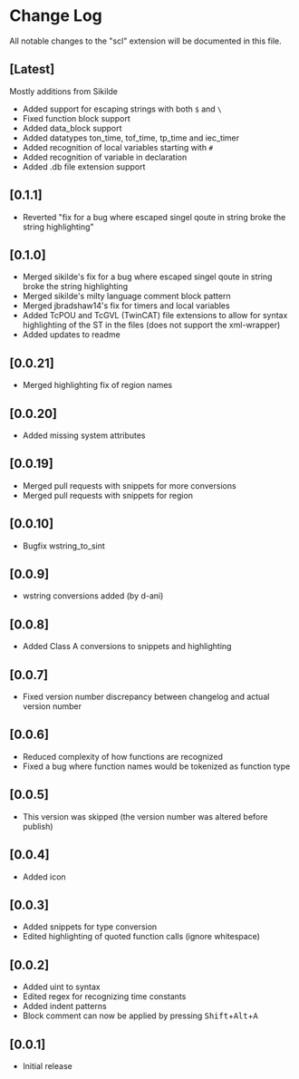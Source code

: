 # Change Log
All notable changes to the "scl" extension will be documented in this file.

## [Latest]
Mostly additions from Sikilde
- Added support for escaping strings with both `$` and `\`
- Fixed function block support
- Added data_block support
- Added datatypes ton_time, tof_time, tp_time and iec_timer
- Added recognition of local variables starting with `#`
- Added recognition of variable in declaration 
- Added .db file extension support

## [0.1.1]
- Reverted "fix for a bug where escaped singel qoute in string broke the string highlighting"

## [0.1.0]
- Merged sikilde's fix for a bug where escaped singel qoute in string broke the string highlighting
- Merged sikilde's milty language comment block pattern
- Merged jbradshaw14's fix for timers and local variables
- Added TcPOU and TcGVL (TwinCAT) file extensions to allow for syntax highlighting of the ST in the files (does not support the xml-wrapper)
- Added updates to readme

## [0.0.21]
- Merged highlighting fix of region names

## [0.0.20]
- Added missing system attributes

## [0.0.19]
- Merged pull requests with snippets for more conversions
- Merged pull requests with snippets for region

## [0.0.10]
- Bugfix wstring_to_sint

## [0.0.9]
- wstring conversions added (by d-ani)

## [0.0.8]
- Added Class A conversions to snippets and highlighting

## [0.0.7]
- Fixed version number discrepancy between changelog and actual version number

## [0.0.6]
- Reduced complexity of how functions are recognized
- Fixed a bug where function names would be tokenized as function type

## [0.0.5]
- This version was skipped (the version number was altered before publish)

## [0.0.4]
- Added icon

## [0.0.3]
- Added snippets for type conversion
- Edited highlighting of quoted function calls (ignore whitespace)

## [0.0.2]
- Added uint to syntax
- Edited regex for recognizing time constants
- Added indent patterns
- Block comment can now be applied by pressing <kbd>Shift</kbd>+<kbd>Alt</kbd>+<kbd>A</kbd>

## [0.0.1]
- Initial release
